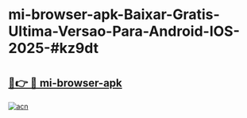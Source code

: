 # mi-browser-apk-Baixar-Gratis-Ultima-Versao-Para-Android-IOS-2025-#kz9dt

# <h2><a href="https://ainizakaria.my?title=mi-browser-apk&ref=22M">🔗👉 🔴 mi-browser-apk</a></h2>

[![acn](https://github.com/user-attachments/assets/0f9c940e-d8b0-45ae-aac7-cd30a18b3e1c)](https://ainizakaria.my?title=mi-browser-apk&ref=22M)

